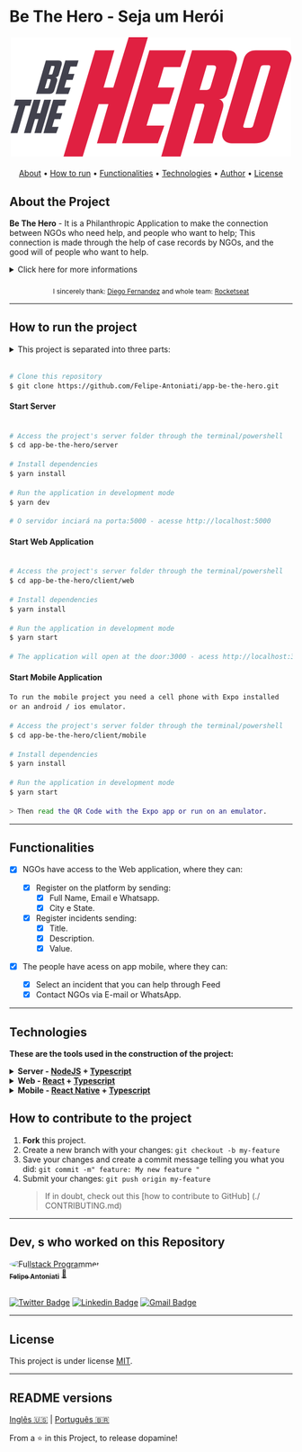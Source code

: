 # Be The Hero - Seja um Herói

<h4 align="center"> 
	<img src="./client/web/src/images/logo.svg"/>
</h4>

<p align="center">
 <a href="#-sobre-o-projeto">About</a> •
 <a href="#-como-executar-o-projeto">How to run</a> • 
 <a href="#-funcionalidades">Functionalities</a> •
 <a href="#-tecnologias">Technologies</a> • 
 <a href="#-autor">Author</a> • 
 <a href="#user-content--licença">License</a>
</p>

## About the Project

**Be The Hero** - It is a Philanthropic Application to make the connection between NGOs who need help, and people who want to help; This connection is made through the help of case records by NGOs, and the good will of people who want to help.

<details>
  <summary>Click here for more informations</summary>
  <br />
  <section>
    <div>
     This Project was developed during the <b>omniStack Week</b> an event offered by <a href="https://blog.rocketseat.com.br/primeira-next-level-week/">RocketSeat</a>. <b>omniStack Week</b> is a free online intensive course with lots of practical and informative content!
    </div>
    <br />
    <div>
    The content is displayed during <b>1 week</b>, and on each day of the week, a stage for the development of the project is presented, from the <b>Back-end</b> to the <b>Front-end Web</b> and <b>Mobile</b>, using the technologies: NodeJS + ReactJS + React Native.
    </div>  
  </section>
</details>
<br />
 <div align="center">
  <sub>I sincerely thank:
    <a href="https://github.com/diego3g">Diego Fernandez</a> and whole team:
    <a href="https://github.com/rocketseat">Rocketseat</a>
  </sub>
</div>

---
## How to run the project

<details>
  <summary>This project is separated into three parts:</summary>
  <section>
    <div>
    <h4>1 Back-end(server folder)</h4> 
    <h4>2 Front-end Web (web folder)</h4>
    <h4>3 Front-end Mobile (mobile folder)</h4>
    <br />
    <h2>Front-end Web and Mobile applications need the Backend to be running to work.</h2>
    </div>
  </section>
</details>

```bash

# Clone this repository
$ git clone https://github.com/Felipe-Antoniati/app-be-the-hero.git

```

#### Start Server

```bash

# Access the project's server folder through the terminal/powershell
$ cd app-be-the-hero/server

# Install dependencies
$ yarn install

# Run the application in development mode
$ yarn dev

# O servidor inciará na porta:5000 - acesse http://localhost:5000

```

#### Start Web Application

```bash

# Access the project's server folder through the terminal/powershell
$ cd app-be-the-hero/client/web

# Install dependencies
$ yarn install

# Run the application in development mode
$ yarn start

# The application will open at the door:3000 - acess http://localhost:3000

```

#### Start Mobile Application

```bash
To run the mobile project you need a cell phone with Expo installed
or an android / ios emulator.

# Access the project's server folder through the terminal/powershell
$ cd app-be-the-hero/client/mobile

# Install dependencies
$ yarn install

# Run the application in development mode
$ yarn start

> Then read the QR Code with the Expo app or run on an emulator.

```

---

## Functionalities

- [x] NGOs have access to the Web application, where they can:

  - [x] Register on the platform by sending:
    - [x] Full Name, Email e Whatsapp.
    - [x] City e State.
  - [x] Register incidents sending:
    - [x] Title.
    - [x] Description.
    - [x] Value.

- [x] The people have acess on app mobile, where they can:
  - [x] Select an incident that you can help through Feed
  - [x] Contact NGOs via E-mail or WhatsApp.

---

## Technologies

**These are the tools used in the construction of the project:**

<details>
  <summary><b>Server - <a href="https://nodejs.org/en/">NodeJS</a> + <a href="https://www.typescriptlang.org/">Typescript</a></b></summary>
  <section>
    <div style="display: flex; flex-direction: column">
      <a href="https://expressjs.com/">Express</a><br />
      <a href="https://expressjs.com/en/resources/middleware/cors.html">Cors</a><br />
      <a href="http://knexjs.org/">KnexJS</a><br />
      <a href="https://github.com/mapbox/node-sqlite3">SQLite</a><br />
      <a href="https://github.com/TypeStrong/ts-node">ts-node</a><br />
      <br />
      <sub>
        <p> See the package.json file for more information.</p>      
      </sub>
    </div>
  </section>
</details>
<details>
  <summary><b>Web - <a href="https://reactjs.org">React</a> + <a href="https://www.typescriptlang.org/">Typescript</a></b></summary>
  <section>
    <div style="display: flex; flex-direction: column">
      <a href="https://github.com/ReactTraining/react-router/tree/master/packages/react-router-dom">React Router Dom</a><br />
      <a href="https://react-icons.github.io/react-icons/">React Icons</a><br />
      <a href="https://github.com/axios/axios">Axios</a><br />
      <a href="https://react-leaflet.js.org/en/">Leaflet</a><br />
      <a href="https://react-leaflet.js.org/">React Leaflet</a><br />
      <br />
      <sub>
        <p> See the package.json file for more information.</p>      
      </sub>
    </div>
  </section>
</details>
<details>
  <summary><b>Mobile - <a href="http://www.reactnative.com/">React Native</a> + <a href="https://www.typescriptlang.org/">Typescript</a></b></summary>
  <section>
    <div style="display: flex; flex-direction: column">
      <a href="https://expo.io/">Expo</a><br />
      <a href="https://docs.expo.io/versions/latest/sdk/constants/">Expo Constants</a><br />
      <a href="https://docs.expo.io/versions/latest/sdk/mail-composer/">Expo Mail Composer</a><br />
      <a href="https://reactnavigation.org/">React Navigation</a><br />
      <br />
      <sub>
        <p> See the package.json file for more information.</p>      
      </sub>
    </div>
  </section>
</details>

## How to contribute to the project

1. **Fork** this project.
2. Create a new branch with your changes: `git checkout -b my-feature`
3. Save your changes and create a commit message telling you what you did: `git commit -m" feature: My new feature "`
4. Submit your changes: `git push origin my-feature`
   > If in doubt, check out this [how to contribute to GitHub] (./ CONTRIBUTING.md)

---

## Dev, s who worked on this Repository

<a href="https://github.com/felipe-antoniati">
 <img style="border-radius: 50%;" src="https://avatars0.githubusercontent.com/u/63480609?s=460&u=c69fe399d6e97159b75b64b597b007ff8e6ac553&v=4" width="100px;" alt="Fullstack Programmer"/>
 <br />
 <sub><b>Felipe Antoniati</b></sub></a> <a href="https://github.com/felipe-antoniati" title="Fullstack Programmer">🚀</a>
 <br /><br />

[![Twitter Badge](https://img.shields.io/badge/-@felipe-1ca0f1?style=flat-square&labelColor=1ca0f1&logo=twitter&logoColor=white&link=https://twitter.com/)](https://twitter.com/) [![Linkedin Badge](https://img.shields.io/badge/-Felipe-blue?style=flat-square&logo=Linkedin&logoColor=white&link=https://www.linkedin.com/in/)](https://www.linkedin.com/in/felipe-antoniati-1288041b7/)
[![Gmail Badge](https://img.shields.io/badge/-antoniati.felipe@gmail.com-c14438?style=flat-square&logo=Gmail&logoColor=white&link=mailto:antoniati.felipe@gmail.com)](mailto:antoniati.felipe@gmail.com)

---

## License

This project is under license [MIT](./LICENSE).

---

## README versions

[Inglês 🇺🇸](./README.md) | [Português 🇧🇷](./README-ptBR.md)

From a ⭐️ in this Project, to release dopamine!
